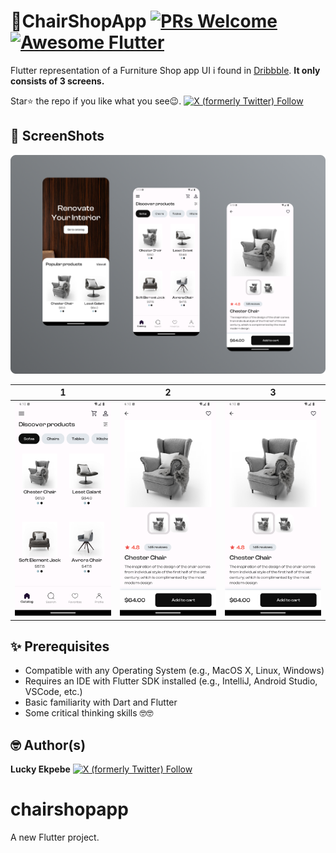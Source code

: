 # 🔨ChairShopApp [![PRs Welcome](https://img.shields.io/badge/PRs-welcome-brightgreen.svg?style=flat-square)](http://makeapullrequest.com) <a href="https://github.com/Solido/awesome-flutter"><img alt="Awesome Flutter" src="https://img.shields.io/badge/Awesome-Flutter-blue.svg?longCache=true&style=flat-square" /></a>

Flutter representation of a Furniture Shop app UI i found in <a href='https://dribbble.com/shots/22780260-Ecommerce-App-Design-Concept'>Dribbble</a>. 
**It only consists of 3 screens.**

Star⭐ the repo if you like what you see😉.
[![X (formerly Twitter) Follow](https://img.shields.io/twitter/follow/lucky_ekpebe)](https://twitter.com/Lucky_Ekpebe)


## 📸 ScreenShots

<img src="ss/ChairappMockup.png"/>

| 1 | 2 | 3 |
|------|-------|-------|
|<img src="ss/2.png" width="400">|<img src="ss/3.png" width="400">|<img src="ss/3.png" width="400">|



## ✨ Prerequisites
* Compatible with any Operating System (e.g., MacOS X, Linux, Windows)
* Requires an IDE with Flutter SDK installed (e.g., IntelliJ, Android Studio, VSCode, etc.)
* Basic familiarity with Dart and Flutter
* Some critical thinking skills 🤓🤓

## 🤓 Author(s)
**Lucky Ekpebe** [![X (formerly Twitter) Follow](https://img.shields.io/twitter/follow/lucky_ekpebe)](https://twitter.com/Lucky_Ekpebe)

# chairshopapp

A new Flutter project.
